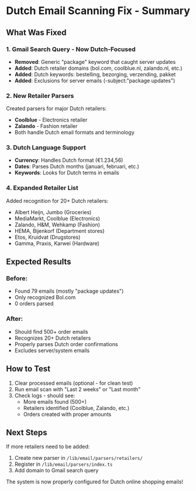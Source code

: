 # Dutch Email Scanning Fix - Summary

## What Was Fixed

### 1. Gmail Search Query - Now Dutch-Focused
- **Removed**: Generic "package" keyword that caught server updates
- **Added**: Dutch retailer domains (bol.com, coolblue.nl, zalando.nl, etc.)
- **Added**: Dutch keywords: bestelling, bezorging, verzending, pakket
- **Added**: Exclusions for server emails (-subject:"package updates")

### 2. New Retailer Parsers
Created parsers for major Dutch retailers:
- **Coolblue** - Electronics retailer
- **Zalando** - Fashion retailer
- Both handle Dutch email formats and terminology

### 3. Dutch Language Support
- **Currency**: Handles Dutch format (€1.234,56)
- **Dates**: Parses Dutch months (januari, februari, etc.)
- **Keywords**: Looks for Dutch terms in emails

### 4. Expanded Retailer List
Added recognition for 20+ Dutch retailers:
- Albert Heijn, Jumbo (Groceries)
- MediaMarkt, Coolblue (Electronics)
- Zalando, H&M, Wehkamp (Fashion)
- HEMA, Bijenkorf (Department stores)
- Etos, Kruidvat (Drugstores)
- Gamma, Praxis, Karwei (Hardware)

## Expected Results

### Before:
- Found 79 emails (mostly "package updates")
- Only recognized Bol.com
- 0 orders parsed

### After:
- Should find 500+ order emails
- Recognizes 20+ Dutch retailers
- Properly parses Dutch order confirmations
- Excludes server/system emails

## How to Test

1. Clear processed emails (optional - for clean test)
2. Run email scan with "Last 2 weeks" or "Last month"
3. Check logs - should see:
   - More emails found (500+)
   - Retailers identified (Coolblue, Zalando, etc.)
   - Orders created with proper amounts

## Next Steps

If more retailers need to be added:
1. Create new parser in `/lib/email/parsers/retailers/`
2. Register in `/lib/email/parsers/index.ts`
3. Add domain to Gmail search query

The system is now properly configured for Dutch online shopping emails!